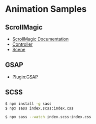 # Animation Samples

## ScrollMagic

- [ScrollMagic Documentation](http://scrollmagic.io/docs/index.html)
- [Controller](http://scrollmagic.io/docs/ScrollMagic.Controller.html)
- [Scene](http://scrollmagic.io/docs/ScrollMagic.Scene.html)

## GSAP

- [Plugin:GSAP](http://scrollmagic.io/docs/animation.GSAP.html)

## SCSS

~~~bash
$ npm install -g sass
$ npx sass index.scss:index.css
~~~

~~~bash
$ npx sass --watch index.scss:index.css
~~~

